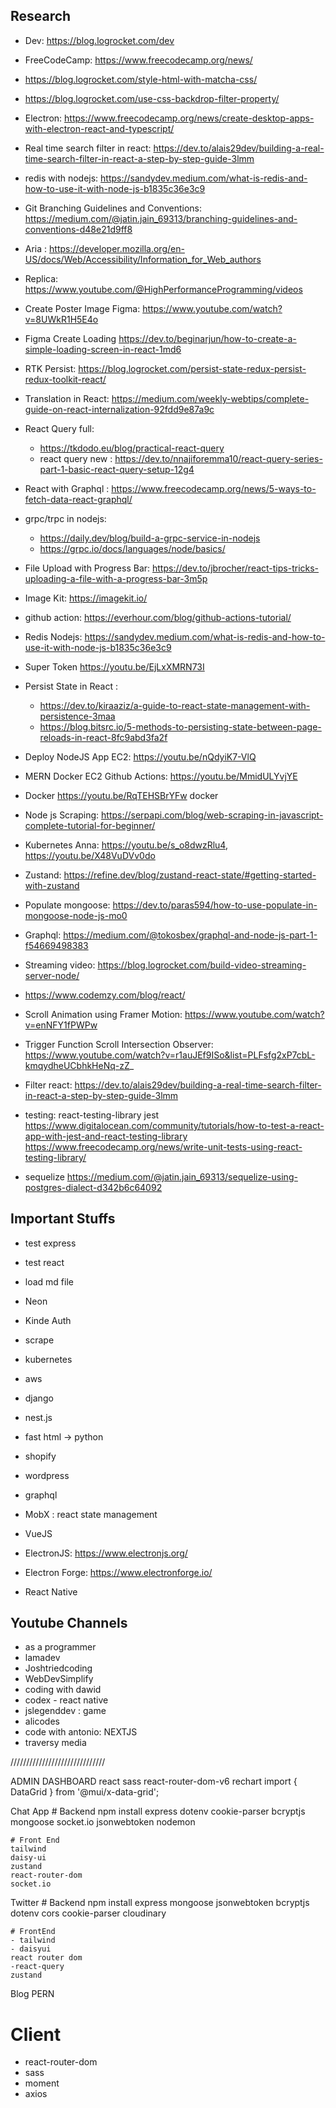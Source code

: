 ## Research
- Dev: https://blog.logrocket.com/dev
- FreeCodeCamp: https://www.freecodecamp.org/news/
- https://blog.logrocket.com/style-html-with-matcha-css/
- https://blog.logrocket.com/use-css-backdrop-filter-property/

- Electron: https://www.freecodecamp.org/news/create-desktop-apps-with-electron-react-and-typescript/

- Real time search filter in react:  https://dev.to/alais29dev/building-a-real-time-search-filter-in-react-a-step-by-step-guide-3lmm

- redis with nodejs: https://sandydev.medium.com/what-is-redis-and-how-to-use-it-with-node-js-b1835c36e3c9

- Git Branching Guidelines and Conventions:  https://medium.com/@jatin.jain_69313/branching-guidelines-and-conventions-d48e21d9ff8
- Aria : https://developer.mozilla.org/en-US/docs/Web/Accessibility/Information_for_Web_authors
- Replica: https://www.youtube.com/@HighPerformanceProgramming/videos
- Create Poster Image Figma: https://www.youtube.com/watch?v=8UWkR1H5E4o
- Figma Create Loading https://dev.to/beginarjun/how-to-create-a-simple-loading-screen-in-react-1md6
- RTK Persist: https://blog.logrocket.com/persist-state-redux-persist-redux-toolkit-react/

- Translation in React: https://medium.com/weekly-webtips/complete-guide-on-react-internalization-92fdd9e87a9c

- React Query full: 
  - https://tkdodo.eu/blog/practical-react-query
  - react query new : https://dev.to/nnajiforemma10/react-query-series-part-1-basic-react-query-setup-12g4
- React with Graphql : https://www.freecodecamp.org/news/5-ways-to-fetch-data-react-graphql/
- grpc/trpc in nodejs: 
  - https://daily.dev/blog/build-a-grpc-service-in-nodejs
  - https://grpc.io/docs/languages/node/basics/
- File Upload with Progress Bar: https://dev.to/jbrocher/react-tips-tricks-uploading-a-file-with-a-progress-bar-3m5p
- Image Kit: https://imagekit.io/
- github action: https://everhour.com/blog/github-actions-tutorial/
- Redis Nodejs: https://sandydev.medium.com/what-is-redis-and-how-to-use-it-with-node-js-b1835c36e3c9
- Super Token https://youtu.be/EjLxXMRN73I
- Persist State in React : 
  - https://dev.to/kiraaziz/a-guide-to-react-state-management-with-persistence-3maa
  - https://blog.bitsrc.io/5-methods-to-persisting-state-between-page-reloads-in-react-8fc9abd3fa2f

- Deploy NodeJS App EC2: https://youtu.be/nQdyiK7-VlQ
- MERN Docker EC2 Github Actions: https://youtu.be/MmidULYvjYE 
- Docker https://youtu.be/RqTEHSBrYFw docker
- Node js Scraping: https://serpapi.com/blog/web-scraping-in-javascript-complete-tutorial-for-beginner/ 
- Kubernetes Anna: https://youtu.be/s_o8dwzRlu4, https://youtu.be/X48VuDVv0do
- Zustand: https://refine.dev/blog/zustand-react-state/#getting-started-with-zustand
- Populate mongoose: https://dev.to/paras594/how-to-use-populate-in-mongoose-node-js-mo0
- Graphql: https://medium.com/@tokosbex/graphql-and-node-js-part-1-f54669498383
- Streaming video: https://blog.logrocket.com/build-video-streaming-server-node/
- https://www.codemzy.com/blog/react/
- Scroll Animation using Framer Motion: https://www.youtube.com/watch?v=enNFY1fPWPw
- Trigger Function Scroll Intersection Observer: https://www.youtube.com/watch?v=r1auJEf9ISo&list=PLFsfg2xP7cbL-kmqydheUCbhkHeNq-zZ_
- Filter react: https://dev.to/alais29dev/building-a-real-time-search-filter-in-react-a-step-by-step-guide-3lmm
- testing: react-testing-library jest
https://www.digitalocean.com/community/tutorials/how-to-test-a-react-app-with-jest-and-react-testing-library
https://www.freecodecamp.org/news/write-unit-tests-using-react-testing-library/
- sequelize
https://medium.com/@jatin.jain_69313/sequelize-using-postgres-dialect-d342b6c64092



## Important Stuffs


- test express 
- test react
- load md file
- Neon 
- Kinde Auth

- scrape
- kubernetes
- aws
- django
- nest.js
- fast html -> python
- shopify
- wordpress
- graphql
- MobX : react state management
- VueJS
- ElectronJS: https://www.electronjs.org/
- Electron Forge: https://www.electronforge.io/
- React Native

## Youtube Channels

- as a programmer
- lamadev
- Joshtriedcoding
- WebDevSimplify
- coding with dawid
- codex - react native
- jslegenddev : game
- alicodes
- code with antonio: NEXTJS
- traversy media




//////////////////////////////


ADMIN DASHBOARD
react
sass
react-router-dom-v6
rechart
import { DataGrid } from '@mui/x-data-grid';




Chat App 
	# Backend
	npm install express dotenv cookie-parser bcryptjs mongoose socket.io jsonwebtoken nodemon
	 
	# Front End
	tailwind 
	daisy-ui
	zustand
	react-router-dom
	socket.io
 
 
 
Twitter
	# Backend
	npm install express mongoose jsonwebtoken bcryptjs dotenv cors cookie-parser cloudinary

	# FrontEnd
	- tailwind 
	- daisyui
	react router dom 
	-react-query
	zustand
	
	

Blog PERN
# Client
- react-router-dom
- sass
- moment
- axios

